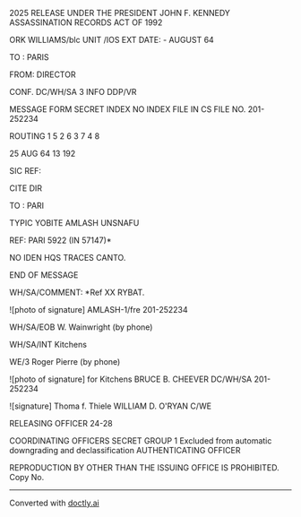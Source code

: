 2025 RELEASE UNDER THE PRESIDENT JOHN F. KENNEDY ASSASSINATION RECORDS ACT OF 1992

ORK WILLIAMS/blc
UNIT /IOS
EXT
DATE: - AUGUST 64

TO : PARIS

FROM: DIRECTOR

CONF. DC/WH/SA 3 INFO DDP/VR

MESSAGE FORM
SECRET
INDEX
NO INDEX
FILE IN CS FILE NO. 201-252234

ROUTING
1 5
2 6
3 7
4 8

25 AUG 64 13 192

SIC REF:

CITE DIR

TO : PARI

TYPIC YOBITE AMLASH UNSNAFU

REF: PARI 5922 (IN 57147)*

NO IDEN HQS TRACES CANTO.

END OF MESSAGE

WH/SA/COMMENT: *Ref XX RYBAT.

![photo of signature] AMLASH-1/fre
201-252234

WH/SA/EOB W. Wainwright (by phone)

WH/SA/INT Kitchens

WE/3 Roger Pierre (by phone)

![photo of signature] for Kitchens
BRUCE B. CHEEVER
DC/WH/SA
201-252234

![signature] Thoma f. Thiele
WILLIAM D. O'RYAN
C/WE

RELEASING OFFICER 24-28

COORDINATING OFFICERS
SECRET
GROUP 1
Excluded from automatic
downgrading and
declassification
AUTHENTICATING
OFFICER

REPRODUCTION BY OTHER THAN THE ISSUING OFFICE IS PROHIBITED.
Copy No.


---
Converted with [doctly.ai](https://doctly.ai)